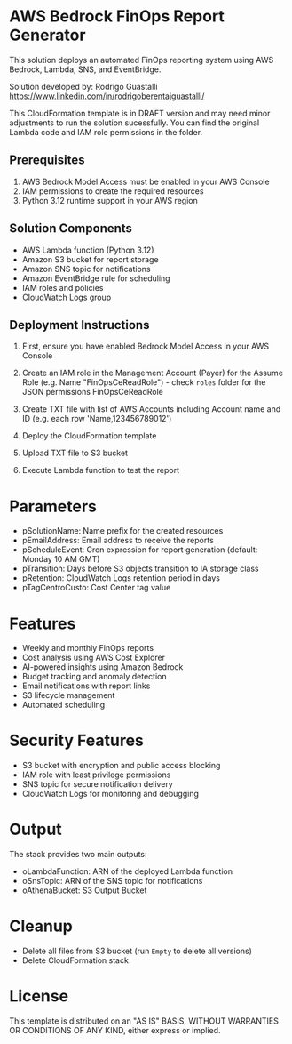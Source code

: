 # AWS Bedrock FinOps Report Generator

This solution deploys an automated FinOps reporting system using AWS Bedrock, Lambda, SNS, and EventBridge.

Solution developed by: Rodrigo Guastalli https://www.linkedin.com/in/rodrigoberentajguastalli/

This CloudFormation template is in DRAFT version and may need minor adjustments to run the solution sucessfully. 
You can find the original Lambda code and IAM role permissions in the folder.

## Prerequisites

1. AWS Bedrock Model Access must be enabled in your AWS Console
2. IAM permissions to create the required resources
3. Python 3.12 runtime support in your AWS region

## Solution Components

- AWS Lambda function (Python 3.12)
- Amazon S3 bucket for report storage
- Amazon SNS topic for notifications
- Amazon EventBridge rule for scheduling
- IAM roles and policies
- CloudWatch Logs group

## Deployment Instructions

1. First, ensure you have enabled Bedrock Model Access in your AWS Console

2. Create an IAM role in the Management Account (Payer) for the Assume Role (e.g. Name "FinOpsCeReadRole") - check `roles` folder for the JSON permissions FinOpsCeReadRole

3. Create TXT file with list of AWS Accounts including Account name and ID (e.g. each row 'Name,123456789012')

4. Deploy the CloudFormation template

5. Upload TXT file to S3 bucket

6. Execute Lambda function to test the report

# Parameters

* pSolutionName: Name prefix for the created resources
* pEmailAddress: Email address to receive the reports
* pScheduleEvent: Cron expression for report generation (default: Monday 10 AM GMT)
* pTransition: Days before S3 objects transition to IA storage class
* pRetention: CloudWatch Logs retention period in days
* pTagCentroCusto: Cost Center tag value

# Features

* Weekly and monthly FinOps reports
* Cost analysis using AWS Cost Explorer
* AI-powered insights using Amazon Bedrock
* Budget tracking and anomaly detection
* Email notifications with report links
* S3 lifecycle management
* Automated scheduling

# Security Features

* S3 bucket with encryption and public access blocking
* IAM role with least privilege permissions
* SNS topic for secure notification delivery
* CloudWatch Logs for monitoring and debugging

# Output
The stack provides two main outputs:

* oLambdaFunction: ARN of the deployed Lambda function
* oSnsTopic: ARN of the SNS topic for notifications
* oAthenaBucket: S3 Output Bucket

# Cleanup

* Delete all files from S3 bucket (run `Empty` to delete all versions)
* Delete CloudFormation stack

# License

This template is distributed on an "AS IS" BASIS, WITHOUT WARRANTIES OR CONDITIONS OF ANY KIND, either express or implied.